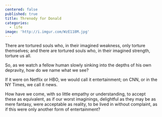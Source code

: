 ```yaml
---
centered: false
published: true
title: Threnody for Donald
categories:
  - life
image: 'http://i.imgur.com/WzE118M.jpg'
---
```

There are tortured souls 
who, in their imagined weakness,
only torture themselves;
and there are tortured souls 
who, in their imagined strength,
torture us all.

So, as we watch a fellow human 
slowly sinking into the depths 
of his own depravity,
how do we name what we see?

If it were on Netflix or HBO,
we would call it entertainment;
on CNN, or in the NY Times,
we call it news.

How have we come,
with so little empathy 
or understanding,
to accept these as equivalent,
as if our worst imaginings,
delightful as they may be
as mere fantasy,
were acceptable as reality,
to be lived in 
without complaint,
as if this were only
another form 
of entertainment?
